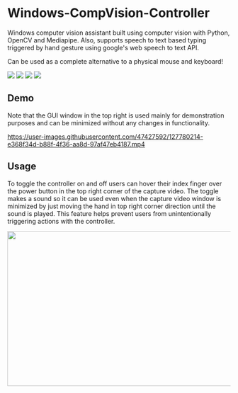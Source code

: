 # Windows-CompVision-Controller

Windows computer vision assistant built using computer vision with Python, OpenCV and Mediapipe. Also, supports speech to text based typing triggered by hand gesture using google's web speech to text API. 

Can be used as a complete alternative to a physical mouse and keyboard!
<!--Collection of tools for Windows users built using computer vision with Python, OpenCV and Mediapipe-->

<img src="https://img.shields.io/badge/-Python-green" /> <img src="https://img.shields.io/badge/-OpenCV-blue" /> <img src="https://img.shields.io/badge/-Mediapipe-yellow" /> <img src="https://img.shields.io/badge/-Google_SpeechToText_API-red" /> 

<!-- Maybe add audio tool that runs specific program so the program isn't always on. e.g. for volume control, user would say "turn on volume control" to run the program
  Would be super sick if you used arduino for all this shit too.
--> 

## Demo

Note that the GUI window in the top right is used mainly for demonstration purposes and can be minimized without any changes in functionality.

https://user-images.githubusercontent.com/47427592/127780214-e368f34d-b88f-4f36-aa8d-97af47eb4187.mp4

## Usage

To toggle the controller on and off users can hover their index finger over the power button in the top right corner of the capture video. The toggle makes a sound so it can be used even when the capture video window is minimized by just moving the hand in top right corner direction until the sound is played. This feature helps prevent users from unintentionally triggering actions with the controller.

<img src="images/power-button-demo.gif" width="600" height="350" />
